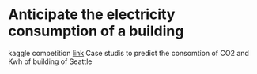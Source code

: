 # Anticipate the electricity consumption of a building
kaggle competition [link](https://www.kaggle.com/datasets/city-of-seattle/sea-building-energy-benchmarking)
Case studis to predict the consomtion of CO2 and Kwh of building of Seattle
